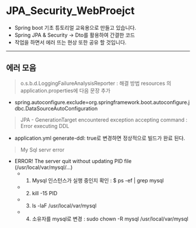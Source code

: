 # JPA_Security_WebProejct

 - Spring boot 기초 튜토리얼 교육용으로 만들고 있습니다.
  - Spring JPA & Security -> Dto를 활용하여 간결한 코드
  - 작업을 하면서 에러 뜨는 현상 또한 공유 할 것입니다.
  


----

 ## 에러 모음 
 
 
 > o.s.b.d.LoggingFailureAnalysisReporter : 해결 방법 resources 의 application.properties에 다음 문장 추가
  + spring.autoconfigure.exclude=org.springframework.boot.autoconfigure.jdbc.DataSourceAutoConfiguration
  
 >  JPA - GenerationTarget encountered exception accepting command : Error executing DDL 
   + application.yml generate-ddl: true로 변경하면 정상적으로 빌드가 완료 된다.
   
   
 > My Sql servr error
  + ERROR! The server quit without updating PID file (/usr/local/var/mysql/...)
    - 1. Mysql 인스턴스가 실행 중인지 확인 : $ ps -ef | grep mysql
    - 2. kill -15 PID
    - 3. ls -laF /usr/local/var/mysql
    - 4. 소유자를 mysql로 변경 : sudo chown -R mysql /usr/local/var/mysql
